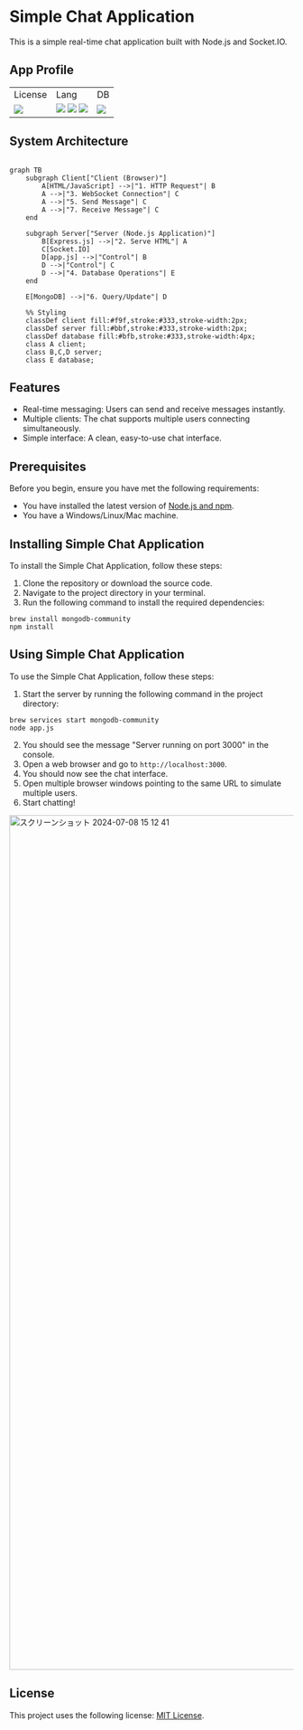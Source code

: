 # Simple Chat Application

This is a simple real-time chat application built with Node.js and Socket.IO.
## App Profile
<!-- Badges -->
<table>
  <tr>
    <td>License</td>
    <td>Lang</td>
    <td>DB</td>
  </tr>
  <tr>
    <td>
      <a href="./LICENSE">
        <img src="http://img.shields.io/badge/license-MIT-blue.svg?style=flat">
      </a>
    </td>
    <td>
      <img src="https://img.shields.io/badge/-HTML5-333.svg?logo=html5&style=flat">
      <img src="https://img.shields.io/badge/-JavaScript-276DC3.svg?logo=javascript&style=flat">
      <img src="https://img.shields.io/badge/-Node.js-555.svg?logo=nodedotjs&style=flat">
    </td>
    <td>
      <img src="https://img.shields.io/badge/-MongoDB-black?style=flat-square&logo=mongodb&style=flat">
    </td>
  </tr>
</table>


## System Architecture

```mermaid

graph TB
    subgraph Client["Client (Browser)"]
        A[HTML/JavaScript] -->|"1. HTTP Request"| B
        A -->|"3. WebSocket Connection"| C
        A -->|"5. Send Message"| C
        A -->|"7. Receive Message"| C
    end

    subgraph Server["Server (Node.js Application)"]
        B[Express.js] -->|"2. Serve HTML"| A
        C[Socket.IO] 
        D[app.js] -->|"Control"| B
        D -->|"Control"| C
        D -->|"4. Database Operations"| E
    end

    E[MongoDB] -->|"6. Query/Update"| D

    %% Styling
    classDef client fill:#f9f,stroke:#333,stroke-width:2px;
    classDef server fill:#bbf,stroke:#333,stroke-width:2px;
    classDef database fill:#bfb,stroke:#333,stroke-width:4px;
    class A client;
    class B,C,D server;
    class E database;
```
## Features

- Real-time messaging: Users can send and receive messages instantly.
- Multiple clients: The chat supports multiple users connecting simultaneously.
- Simple interface: A clean, easy-to-use chat interface.

## Prerequisites

Before you begin, ensure you have met the following requirements:

- You have installed the latest version of [Node.js and npm](https://nodejs.org/en/download/).
- You have a Windows/Linux/Mac machine.

## Installing Simple Chat Application

To install the Simple Chat Application, follow these steps:

1. Clone the repository or download the source code.
2. Navigate to the project directory in your terminal.
3. Run the following command to install the required dependencies:

```
brew install mongodb-community
npm install
```

## Using Simple Chat Application

To use the Simple Chat Application, follow these steps:

1. Start the server by running the following command in the project directory:

```
brew services start mongodb-community
node app.js
```

2. You should see the message "Server running on port 3000" in the console.
3. Open a web browser and go to `http://localhost:3000`.
4. You should now see the chat interface.
5. Open multiple browser windows pointing to the same URL to simulate multiple users.
6. Start chatting!
<img width="1512" alt="スクリーンショット 2024-07-08 15 12 41" src="https://github.com/Senriyama/websocket-chat/assets/65900702/fc3eaeda-606b-4478-bd54-0684ceeb4c9a">

## License

This project uses the following license: [MIT License](<link_to_license>).
